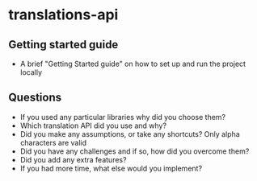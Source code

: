 # translations-api

## Getting started guide
- A brief "Getting Started guide" on how to set up and run the project locally

## Questions

- If you used any particular libraries why did you choose them?
- Which translation API did you use and why?
- Did you make any assumptions, or take any shortcuts?
    Only alpha characters are valid
- Did you have any challenges and if so, how did you overcome them?
- Did you add any extra features?
- If you had more time, what else would you implement?
